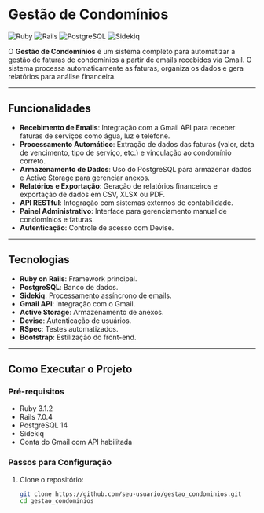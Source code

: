 # Gestão de Condomínios

![Ruby](https://img.shields.io/badge/Ruby-3.1.2-red)
![Rails](https://img.shields.io/badge/Rails-7.0.4-blue)
![PostgreSQL](https://img.shields.io/badge/PostgreSQL-14-green)
![Sidekiq](https://img.shields.io/badge/Sidekiq-6.5-yellow)

O **Gestão de Condomínios** é um sistema completo para automatizar a gestão de faturas de condomínios a partir de emails recebidos via Gmail. O sistema processa automaticamente as faturas, organiza os dados e gera relatórios para análise financeira.

---

## Funcionalidades

- **Recebimento de Emails**: Integração com a Gmail API para receber faturas de serviços como água, luz e telefone.
- **Processamento Automático**: Extração de dados das faturas (valor, data de vencimento, tipo de serviço, etc.) e vinculação ao condomínio correto.
- **Armazenamento de Dados**: Uso do PostgreSQL para armazenar dados e Active Storage para gerenciar anexos.
- **Relatórios e Exportação**: Geração de relatórios financeiros e exportação de dados em CSV, XLSX ou PDF.
- **API RESTful**: Integração com sistemas externos de contabilidade.
- **Painel Administrativo**: Interface para gerenciamento manual de condomínios e faturas.
- **Autenticação**: Controle de acesso com Devise.

---

## Tecnologias

- **Ruby on Rails**: Framework principal.
- **PostgreSQL**: Banco de dados.
- **Sidekiq**: Processamento assíncrono de emails.
- **Gmail API**: Integração com o Gmail.
- **Active Storage**: Armazenamento de anexos.
- **Devise**: Autenticação de usuários.
- **RSpec**: Testes automatizados.
- **Bootstrap**: Estilização do front-end.

---

## Como Executar o Projeto

### Pré-requisitos

- Ruby 3.1.2
- Rails 7.0.4
- PostgreSQL 14
- Sidekiq
- Conta do Gmail com API habilitada

### Passos para Configuração

1. Clone o repositório:
   ```bash
   git clone https://github.com/seu-usuario/gestao_condominios.git
   cd gestao_condominios
